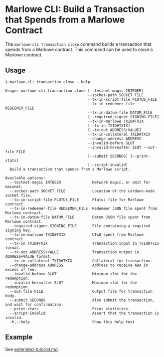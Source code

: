 # Marlowe CLI: Build a Transaction that Spends from a Marlowe Contract

The `marlowe-cli transaction close` command builds a transaction that spends from a Marlowe contract. This command can be used to close a Marlowe contract.


## Usage

    $ marlowe-cli transaction close --help
    
    Usage: marlowe-cli transaction close [--testnet-magic INTEGER]
                                         --socket-path SOCKET_FILE
                                         --tx-in-script-file PLUTUS_FILE
                                         --tx-in-redeemer-file REDEEMER_FILE
                                         --tx-in-datum-file DATUM_FILE
                                         [--required-signer SIGNING_FILE]
                                         --tx-in-marlowe TXID#TXIX
                                         [--tx-in TXID#TXIX]
                                         [--tx-out ADDRESS+VALUE]
                                         --tx-in-collateral TXID#TXIX
                                         --change-address ADDRESS
                                         --invalid-before SLOT
                                         --invalid-hereafter SLOT --out-file FILE
                                         [--submit SECONDS] [--print-stats]
                                         [--script-invalid]
      Build a transaction that spends from a Marlowe script.
    
    Available options:
      --testnet-magic INTEGER              Network magic, or omit for mainnet.
      --socket-path SOCKET_FILE            Location of the cardano-node socket file.
      --tx-in-script-file PLUTUS_FILE      Plutus file for Marlowe contract.
      --tx-in-redeemer-file REDEEMER_FILE  Redeemer JSON file spent from Marlowe contract.
      --tx-in-datum-file DATUM_FILE        Datum JSON file spent from Marlowe contract.
      --required-signer SIGNING_FILE       File containing a required signing key.
      --tx-in-marlowe TXID#TXIX            UTxO spent from Marlowe contract.
      --tx-in TXID#TXIX                    Transaction input in TxId#TxIx format.
      --tx-out ADDRESS+VALUE               Transaction output in ADDRESS+VALUE format.
      --tx-in-collateral TXID#TXIX         Collateral for transaction.
      --change-address ADDRESS             Address to receive ADA in excess of fee.
      --invalid-before SLOT                Minimum slot for the redemption.
      --invalid-hereafter SLOT             Maximum slot for the redemption.
      --out-file FILE                      Output file for transaction body.
      --submit SECONDS                     Also submit the transaction, and wait for confirmation.
      --print-stats                        Print statistics.
      --script-invalid                     Assert that the transaction is invalid.
      -h,--help                            Show this help text


## Example

See [extended-tutorial.md](extended-tutorial.md).
